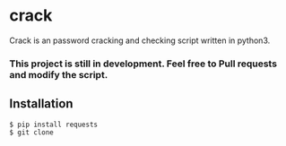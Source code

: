 # crack
Crack is an password cracking and checking script written in python3.
### This project is still in development. Feel free to Pull requests and modify the script.

## Installation
```
$ pip install requests
$ git clone 
```
